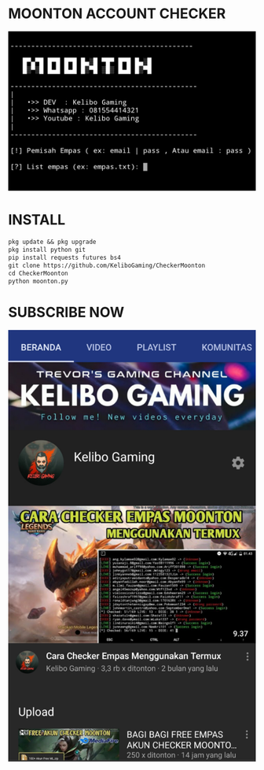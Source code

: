 # MOONTON ACCOUNT CHECKER

![IMG](ss.png)

# INSTALL
```
pkg update && pkg upgrade
pkg install python git
pip install requests futures bs4
git clone https://github.com/KeliboGaming/CheckerMoonton
cd CheckerMoonton
python moonton.py
```

# SUBSCRIBE NOW

![IMG](yt.png)
